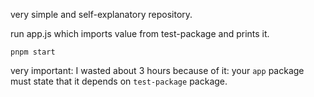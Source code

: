 very simple and self-explanatory repository.

run app.js which imports value from test-package and prints it.
```
pnpm start
```

very important: I wasted about 3 hours because of it:
your `app` package must state that it depends on `test-package` package. 
